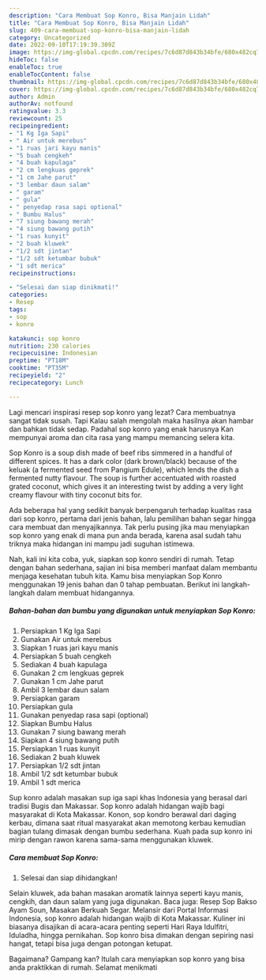 ```yaml
---
description: "Cara Membuat Sop Konro, Bisa Manjain Lidah"
title: "Cara Membuat Sop Konro, Bisa Manjain Lidah"
slug: 409-cara-membuat-sop-konro-bisa-manjain-lidah
category: Uncategorized
date: 2022-09-10T17:19:39.309Z
image: https://img-global.cpcdn.com/recipes/7c6d87d843b34bfe/680x482cq70/sop-konro-foto-resep-utama.jpg
hideToc: false
enableToc: true
enableTocContent: false
thumbnail: https://img-global.cpcdn.com/recipes/7c6d87d843b34bfe/680x482cq70/sop-konro-foto-resep-utama.jpg
cover: https://img-global.cpcdn.com/recipes/7c6d87d843b34bfe/680x482cq70/sop-konro-foto-resep-utama.jpg
author: Admin
authorAv: notfound
ratingvalue: 3.3
reviewcount: 25
recipeingredient:
- "1 Kg Iga Sapi"
- " Air untuk merebus"
- "1 ruas jari kayu manis"
- "5 buah cengkeh"
- "4 buah kapulaga"
- "2 cm lengkuas geprek"
- "1 cm Jahe parut"
- "3 lembar daun salam"
- " garam"
- " gula"
- " penyedap rasa sapi optional"
- " Bumbu Halus"
- "7 siung bawang merah"
- "4 siung bawang putih"
- "1 ruas kunyit"
- "2 buah kluwek"
- "1/2 sdt jintan"
- "1/2 sdt ketumbar bubuk"
- "1 sdt merica"
recipeinstructions:

- "Selesai dan siap dinikmati!"
categories:
- Resep
tags:
- sop
- konro

katakunci: sop konro 
nutrition: 230 calories
recipecuisine: Indonesian
preptime: "PT18M"
cooktime: "PT35M"
recipeyield: "2"
recipecategory: Lunch

---
```



Lagi mencari inspirasi resep sop konro yang lezat? Cara membuatnya sangat tidak susah. Tapi Kalau salah mengolah maka hasilnya akan hambar dan bahkan tidak sedap. Padahal sop konro yang enak harusnya Kan mempunyai aroma dan cita rasa yang mampu memancing selera kita.


Sop Konro is a soup dish made of beef ribs simmered in a handful of different spices. It has a dark color (dark brown/black) because of the keluak (a fermented seed from Pangium Edule), which lends the dish a fermented nutty flavour. The soup is further accentuated with roasted grated coconut, which gives it an interesting twist by adding a very light creamy flavour with tiny coconut bits for.

Ada beberapa hal yang sedikit banyak berpengaruh terhadap kualitas rasa dari sop konro, pertama dari jenis bahan, lalu pemilihan bahan segar hingga cara membuat dan menyajikannya. Tak perlu pusing jika mau menyiapkan sop konro yang enak di mana pun anda berada, karena asal sudah tahu triknya maka hidangan ini mampu jadi suguhan istimewa.


Nah, kali ini kita coba, yuk, siapkan sop konro sendiri di rumah. Tetap dengan bahan sederhana, sajian ini bisa memberi manfaat dalam membantu menjaga kesehatan tubuh kita. Kamu bisa menyiapkan Sop Konro menggunakan 19 jenis bahan dan 0 tahap pembuatan. Berikut ini langkah-langkah dalam membuat hidangannya.

<!--inarticleads1-->

##### Bahan-bahan dan bumbu yang digunakan untuk menyiapkan Sop Konro:

1. Persiapkan 1 Kg Iga Sapi
1. Gunakan  Air untuk merebus
1. Siapkan 1 ruas jari kayu manis
1. Persiapkan 5 buah cengkeh
1. Sediakan 4 buah kapulaga
1. Gunakan 2 cm lengkuas geprek
1. Gunakan 1 cm Jahe parut
1. Ambil 3 lembar daun salam
1. Persiapkan  garam
1. Persiapkan  gula
1. Gunakan  penyedap rasa sapi (optional)
1. Siapkan  Bumbu Halus
1. Gunakan 7 siung bawang merah
1. Siapkan 4 siung bawang putih
1. Persiapkan 1 ruas kunyit
1. Sediakan 2 buah kluwek
1. Persiapkan 1/2 sdt jintan
1. Ambil 1/2 sdt ketumbar bubuk
1. Ambil 1 sdt merica


Sup konro adalah masakan sup iga sapi khas Indonesia yang berasal dari tradisi Bugis dan Makassar. Sop konro adalah hidangan wajib bagi masyarakat di Kota Makassar. Konon, sop kondro berawal dari daging kerbau, dimana saat ritual masyarakat akan memotong kerbau kemudian bagian tulang dimasak dengan bumbu sederhana. Kuah pada sup konro ini mirip dengan rawon karena sama-sama menggunakan kluwek. 

<!--inarticleads2-->

##### Cara membuat Sop Konro:


1. Selesai dan siap dihidangkan!

Selain kluwek, ada bahan masakan aromatik lainnya seperti kayu manis, cengkih, dan daun salam yang juga digunakan. Baca juga: Resep Sop Bakso Ayam Soun, Masakan Berkuah Segar. Melansir dari Portal Informasi Indonesia, sop konro adalah hidangan wajib di Kota Makassar. Kuliner ini biasanya disajikan di acara-acara penting seperti Hari Raya Idulfitri, Iduladha, hingga pernikahan. Sop konro bisa dimakan dengan sepiring nasi hangat, tetapi bisa juga dengan potongan ketupat. 

Bagaimana? Gampang kan? Itulah cara menyiapkan sop konro yang bisa anda praktikkan di rumah. Selamat menikmati
